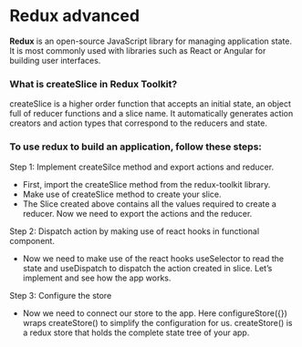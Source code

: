 # Redux advanced

 **Redux** is an open-source JavaScript library for managing application state. It is most commonly used with libraries such as React or Angular for building user interfaces.

### **What is createSlice in Redux Toolkit?**
createSlice is a higher order function that accepts an initial state, an object full of reducer functions and a slice name. It automatically generates action creators and action types that correspond to the reducers and state.


### To use redux to build an application, follow these steps:

Step 1: Implement createSilce method and export actions and reducer.

* First, import the createSlice method from the redux-toolkit library.
* Make use of createSlice method to create your slice.
* The Slice created above contains all the values required to create a reducer. Now we need to export the actions and the reducer.


Step 2: Dispatch action by making use of react hooks in functional component.

* Now we need to make use of the react hooks useSelector to read the state and useDispatch to dispatch the action created in slice. Let’s implement and see how the app works.


Step 3: Configure the store

* Now we need to connect our store to the app. Here configureStore({}) wraps createStore() to simplify the configuration for us. createStore() is a redux store that holds the complete state tree of your app.
